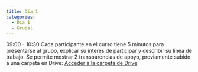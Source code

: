 ```yaml
---
title: Día 1
categories:
  - Día 1
  - Grupal
---
```

09:00 - 10:30
Cada participante en el curso tiene 5 minutos para presentarse al grupo, explicar su interés de participar y describir su línea de trabajo. Se permite mostrar 2 transparencias de apoyo, previamente subido a una carpeta en Drive: [Acceder a la carpeta de Drive](https://drive.google.com/drive/folders/1bucoOfbVS0Z7-osnFdqa5DDG_OdaMsLE?usp=drive_link)
